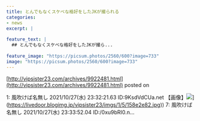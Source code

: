 ```yaml
---
title: とんでもなくスケベな格好をしたJKが撮られる
categories:
- news
excerpt: |
  
feature_text: |
  ## とんでもなくスケベな格好をしたJKが撮ら...
  
feature_image: "https://picsum.photos/2560/600?image=733"
image: "https://picsum.photos/2560/600?image=733"
---
```


[http://vipsister23.com/archives/9922481.html](http://vipsister23.com/archives/9922481.html)
posted on 

<!--more-->

1: 風吹けば名無し 2021/10/27(水) 23:32:21.63 ID:9KsdVdCUa.net 【画像】![](https://livedoor.blogimg.jp/vipsister23/imgs/7/d/7d08438d.jpg[https://livedoor.blogimg.jp/vipsister23/imgs/1/5/158e2e82.jpg)](https://livedoor.blogimg.jp/vipsister23/imgs/1/5/158e2e82.jpg)) 7: 風吹けば名無し 2021/10/27(水) 23:33:52.04 ID:/0xu9bRI0.n...
